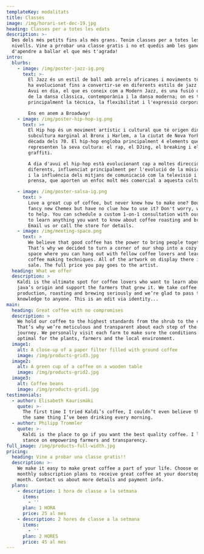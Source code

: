 ```yaml
---
templateKey: modalitats
title: Classes
image: /img/horari-set-dec-19.jpg
heading: Classes per a totes les edats
description: >-
  Des dels més petits fins als més grans. Tenim classes per a totes les edats i
  nivells. Vine a prrobar una classe gratis i no et quedis amb les ganes
  d'apendre a ballar el que més t'agrada!
intro:
  blurbs:
    - image: /img/poster-jazz-ig.png
      text: >-
        El Jazz és un estil de ball amb arrels africanes i moviments tècnics que
        ha evolucionat fins a convertir-se en diferents estils de jazz populars.
        Avui en dia, el que es coneix com a Modern Jazz, és una fusió d'elements
        de la dansa clàssica, contemporània i la dansa moderna; on es treballa
        principalment la tècnica, la flexibilitat i l'expressió corporal.

        Ens en anem a Broadway!
    - image: /img/poster-hip-hop-ig.png
      text: >+
        El Hip hop és un moviment artístic i cultural que té origen dins d’una
        subcultura marginal al Bronx i Harlem, a la ciutat de Nova York a la
        dècada dels 70. El hip-hop engloba principalment 4 elements que
        representen la seva cultura: el rap, el DJing, el breaking i el
        graffiti. 

        A dia d'avui el hip-hop està evolucionant cap a moltes direccions
        diferents, influenciat principalment per l'evolució de la música hip-hop
        i la influència dels mitjans de comunicació com la televisió i la
        prensa, que aporten un enfoc molt més comercial a aquesta cultura.

    - image: /img/poster-salsa-ig.png
      text: >
        Love a great cup of coffee, but never knew how to make one? Bought a
        fancy new Chemex but have no clue how to use it? Don't worry, we’re here
        to help. You can schedule a custom 1-on-1 consultation with our baristas
        to learn anything you want to know about coffee roasting and brewing.
        Email us or call the store for details.
    - image: /img/meeting-space.png
      text: >
        We believe that good coffee has the power to bring people together.
        That’s why we decided to turn a corner of our shop into a cozy meeting
        space where you can hang out with fellow coffee lovers and learn about
        coffee making techniques. All of the artwork on display there is for
        sale. The full price you pay goes to the artist.
  heading: What we offer
  description: >
    Kaldi is the ultimate spot for coffee lovers who want to learn about their
    java’s origin and support the farmers that grew it. We take coffee
    production, roasting and brewing seriously and we’re glad to pass that
    knowledge to anyone. This is an edit via identity...
main:
  heading: Great coffee with no compromises
  description: >
    We hold our coffee to the highest standards from the shrub to the cup.
    That’s why we’re meticulous and transparent about each step of the coffee’s
    journey. We personally visit each farm to make sure the conditions are
    optimal for the plants, farmers and the local environment.
  image1:
    alt: A close-up of a paper filter filled with ground coffee
    image: /img/products-grid3.jpg
  image2:
    alt: A green cup of a coffee on a wooden table
    image: /img/products-grid2.jpg
  image3:
    alt: Coffee beans
    image: /img/products-grid1.jpg
testimonials:
  - author: Elisabeth Kaurismäki
    quote: >-
      The first time I tried Kaldi’s coffee, I couldn’t even believe that was
      the same thing I’ve been drinking every morning.
  - author: Philipp Trommler
    quote: >-
      Kaldi is the place to go if you want the best quality coffee. I love their
      stance on empowering farmers and transparency.
full_image: /img/products-full-width.jpg
pricing:
  heading: Vine a probar una classe gratis!!
  description: >-
    We make it easy to make great coffee a part of your life. Choose one of our
    monthly subscription plans to receive great coffee at your doorstep each
    month. Contact us about more details and payment info.
  plans:
    - description: 1 hora de classe a la setmana
      items:
        - ''
      plan: 1 HORA
      price: 25 al mes
    - description: 2 hores de classe a la setmana
      items:
        - ''
      plan: 2 HORES
      price: 45 al mes
---
```


